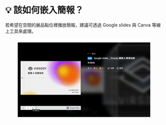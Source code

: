 # 💡 該如何嵌入簡報？

若希望在空間的展品點位裡播放簡報，建議可透過 Google slides 與 Canva 等線上工具來處理。

<figure><img src="../../../../.gitbook/assets/ppt gif.gif" alt=""><figcaption></figcaption></figure>

###
